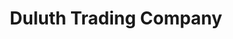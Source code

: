 ---
title: "Duluth Trading Company"
url: /colorado-springs/duluth-trading-company/
shop: Kleidung
---